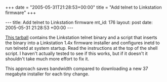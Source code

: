 +++
date = "2005-05-31T21:28:53+00:00"
title = "Add telnet to Linkstation firmware"
+++

\--- title: Add telnet to Linkstation firmware mt_id: 176 layout: post date:
2005-05-31 21:28:53 +00:00 \---

[ This tarball](http://www.sowbug.org/mt/archives/mod_ls_firmware.tar.gz)
contains the Linkstation telnet binary and a script that inserts the binary
into a Linkstation 1.4x firmware installer and configures inetd to run telnetd
at system startup. Read the instructions at the top of the shell script. I
haven't actually tested to see if this works, but if it doesn't it shouldn't
take much more effort to fix it.

This approach saves bandwidth compared to downloading a new 37 megabyte
installer for each tiny change.

